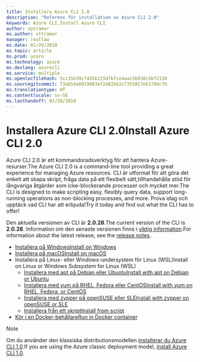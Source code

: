 ```yaml
---
title: Installera Azure CLI 2.0
description: "Referens för installation av Azure CLI 2.0"
keywords: Azure CLI,Install Azure CLI
author: sptramer
ms.author: sttramer
manager: routlaw
ms.date: 01/29/2018
ms.topic: article
ms.prod: azure
ms.technology: azure
ms.devlang: azurecli
ms.service: multiple
ms.openlocfilehash: 5cc15b39c7435b215d7b7ce4aac5b938c5bf2130
ms.sourcegitcommit: f3ab5da6019083ef2482b62c7355817e6170dcfb
ms.translationtype: HT
ms.contentlocale: sv-SE
ms.lasthandoff: 02/28/2018
---
```

# <a name="install-azure-cli-20"></a><span data-ttu-id="6ec47-104">Installera Azure CLI 2.0</span><span class="sxs-lookup"><span data-stu-id="6ec47-104">Install Azure CLI 2.0</span></span>

<span data-ttu-id="6ec47-105">Azure CLI 2.0 är ett kommandoradsverktyg för att hantera Azure-resurser.</span><span class="sxs-lookup"><span data-stu-id="6ec47-105">The Azure CLI 2.0 is a command-line tool providing a great experience for managing Azure resources.</span></span> <span data-ttu-id="6ec47-106">CLI är utformat för att göra det enkelt att skapa skript, fråga data på ett flexibelt sätt,tillhandahålla stöd för långvariga åtgärder som icke-blockerande processer och mycket mer.</span><span class="sxs-lookup"><span data-stu-id="6ec47-106">The CLI is designed to make scripting easy, flexibly query data, support long-running operations as non-blocking processes, and more.</span></span> <span data-ttu-id="6ec47-107">Prova idag och upptäck vad CLI har att erbjuda!</span><span class="sxs-lookup"><span data-stu-id="6ec47-107">Try it today and find out what the CLI has to offer!</span></span>

<span data-ttu-id="6ec47-108">Den aktuella versionen av CLI är __2.0.28__.</span><span class="sxs-lookup"><span data-stu-id="6ec47-108">The current version of the CLI is __2.0.28__.</span></span> <span data-ttu-id="6ec47-109">Information om den senaste versionen finns i [viktig information](release-notes-azure-cli.md).</span><span class="sxs-lookup"><span data-stu-id="6ec47-109">For information about the latest release, see the [release notes](release-notes-azure-cli.md).</span></span>

* [<span data-ttu-id="6ec47-110">Installera på Windows</span><span class="sxs-lookup"><span data-stu-id="6ec47-110">Install on Windows</span></span>](install-azure-cli-windows.md)
* [<span data-ttu-id="6ec47-111">Installera på macOS</span><span class="sxs-lookup"><span data-stu-id="6ec47-111">Install on macOS</span></span>](install-azure-cli-macos.md)
* <span data-ttu-id="6ec47-112">Installera på Linux- eller Windows-undersystem för Linux (WSL)</span><span class="sxs-lookup"><span data-stu-id="6ec47-112">Install on Linux or Windows Subsystem for Linux (WSL)</span></span>
  * [<span data-ttu-id="6ec47-113">Installera med apt på Debian eller Ubuntu</span><span class="sxs-lookup"><span data-stu-id="6ec47-113">Install with apt on Debian or Ubuntu</span></span>](install-azure-cli-apt.md)
  * [<span data-ttu-id="6ec47-114">Installera med yum på RHEL, Fedora eller CentOS</span><span class="sxs-lookup"><span data-stu-id="6ec47-114">Install with yum on RHEL, Fedora, or CentOS </span></span>](install-azure-cli-yum.md)
  * [<span data-ttu-id="6ec47-115">Installera med zypper på openSUSE eller SLE</span><span class="sxs-lookup"><span data-stu-id="6ec47-115">Install with zypper on openSUSE or SLE </span></span>](install-azure-cli-zypper.md)
  * [<span data-ttu-id="6ec47-116">Installera från ett skript</span><span class="sxs-lookup"><span data-stu-id="6ec47-116">Install from script</span></span>](install-azure-cli-linux.md)
* [<span data-ttu-id="6ec47-117">Kör i en Docker-behållare</span><span class="sxs-lookup"><span data-stu-id="6ec47-117">Run in Docker container</span></span>](run-azure-cli-docker.md)

> [!NOTE]
> <span data-ttu-id="6ec47-118">Om du använder den klassiska distributionsmodellen [ installerar du Azure CLI 1.0](/azure/cli-install-nodejs).</span><span class="sxs-lookup"><span data-stu-id="6ec47-118">If you are using the Azure classic deployment model, [install Azure CLI 1.0](/azure/cli-install-nodejs).</span></span>

